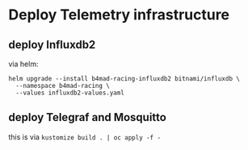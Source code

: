 # Deploy Telemetry infrastructure

## deploy Influxdb2

via helm:

```
helm upgrade --install b4mad-racing-influxdb2 bitnami/influxdb \
  --namespace b4mad-racing \
  --values influxdb2-values.yaml
```

## deploy Telegraf and Mosquitto

this is via `kustomize build . | oc apply -f -`
